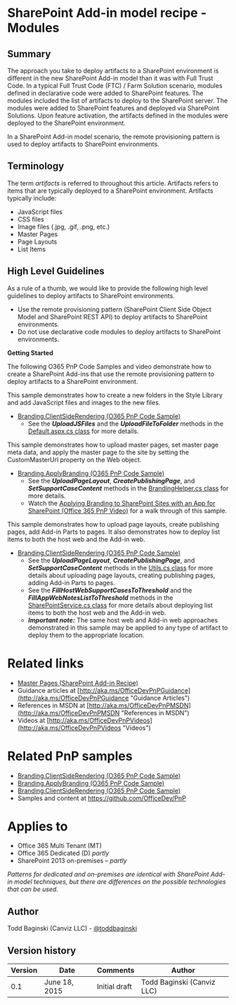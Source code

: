 SharePoint Add-in model recipe - Modules
========================================

Summary
-------

The approach you take to deploy artifacts to a SharePoint environment is different in the new SharePoint Add-in model than it was with Full Trust Code.  In a typical Full Trust Code (FTC) / Farm Solution scenario, modules defined in declarative code were added to SharePoint features.  The modules included the list of artifacts to deploy to the SharePoint server.  The modules were added to SharePoint features and deployed via SharePoint Solutions.  Upon feature activation, the artifacts defined in the modules were deployed to the SharePoint environment.

In a SharePoint Add-in model scenario, the remote provisioning pattern is used to deploy artifacts to SharePoint environments.

Terminology
-----------

The term *artifacts* is referred to throughout this article.  Artifacts refers to items that are typically deployed to a SharePoint environment.  Artifacts typically include:

- JavaScript files
- CSS files
- Image files (.jpg, .gif, .png, etc.)
- Master Pages
- Page Layouts
- List Items

High Level Guidelines
---------------------

As a rule of a thumb, we would like to provide the following high level guidelines to deploy artifacts to SharePoint environments.

- Use the remote provisioning pattern (SharePoint Client Side Object Model and SharePoint REST API) to deploy artifacts to SharePoint environments.
- Do not use declarative code modules to deploy artifacts to SharePoint environments.

**Getting Started**

The following O365 PnP Code Samples and video demonstrate how to create a SharePoint Add-ins that use the remote provisioning pattern to deploy artifacts to a SharePoint environment.

  This sample demonstrates how to create a new folders in the Style Library and add JavaScript files and images to the new files.

- [Branding.ClientSideRendering (O365 PnP Code Sample)](https://github.com/OfficeDev/PnP/tree/master/Samples/Branding.ClientSideRendering)
	+ See the ***UploadJSFiles*** and the ***UploadFileToFolder*** methods in the [Default.aspx.cs class](https://github.com/OfficeDev/PnP/blob/master/Samples/Branding.ClientSideRendering/Branding.ClientSideRenderingWeb/Pages/Default.aspx.cs) for more details.

This sample demonstrates how to upload master pages, set master page meta data, and apply the master page to the site by setting the CustomMasterUrl property on the Web object.

- [Branding.ApplyBranding (O365 PnP Code Sample)](https://github.com/OfficeDev/PnP/tree/master/Samples/Branding.ApplyBranding)
	+ See the ***UploadPageLayout***, ***CreatePublishingPage***, and ***SetSupportCaseContent*** methods in the [BrandingHelper.cs class](https://github.com/OfficeDev/PnP/blob/master/Samples/Branding.ApplyBranding/Branding.ApplyBranding.Console/BrandingHelper.cs) for more details.
	+ Watch the [Applying Branding to SharePoint Sites with an App for SharePoint (Office 365 PnP Video)](https://channel9.msdn.com/Blogs/Office-365-Dev/Applying-Branding-to-SharePoint-Sites-with-an-App-for-SharePoint-Office-365-Developer-Patterns-and-P) for a walk through of this sample.

This sample demonstrates how to upload page layouts, create publishing pages, add Add-in Parts to pages.  It also demonstrates how to deploy list items to both the host web and the Add-in web.

- [Branding.ClientSideRendering (O365 PnP Code Sample)](https://github.com/OfficeDev/PnP/tree/master/Samples/Branding.ClientSideRendering)
	+ See the ***UploadPageLayout***, ***CreatePublishingPage***, and ***SetSupportCaseContent*** methods in the [Utils.cs class](https://github.com/OfficeDev/PnP/blob/master/Samples/Core.DataStorageModels/Core.DataStorageModelsWeb/Util/Util.cs) for more details about uploading page layouts, creating publishing pages, adding Add-in Parts to pages.
	+ See the ***FillHostWebSupportCasesToThreshold*** and the ***FillAppWebNotesListToThreshold*** methods in the [SharePointService.cs class](https://github.com/OfficeDev/PnP/blob/master/Samples/Core.DataStorageModels/Core.DataStorageModelsWeb/Services/SharePointService.cs) for more details about deploying list items to both the host web and the Add-in web.  
	+ ***Important note:*** The same host web and Add-in web approaches demonstrated in this sample may be applied to any type of artifact to deploy them to the appropriate location.
	
Related links
=============

- [Master Pages (SharePoint Add-in Recipe)](https://github.com/OfficeDev/PnP-Guidance/blob/master/articles/SharePoint-Add-In-Recipe-master-pages.md)
- Guidance articles at [http://aka.ms/OfficeDevPnPGuidance](http://aka.ms/OfficeDevPnPGuidance "Guidance Articles")
- References in MSDN at [http://aka.ms/OfficeDevPnPMSDN](http://aka.ms/OfficeDevPnPMSDN "References in MSDN")
- Videos at [http://aka.ms/OfficeDevPnPVideos](http://aka.ms/OfficeDevPnPVideos "Videos")

Related PnP samples
===================

- [Branding.ClientSideRendering (O365 PnP Code Sample)](https://github.com/OfficeDev/PnP/tree/master/Samples/Branding.ClientSideRendering)
- [Branding.ApplyBranding (O365 PnP Code Sample)](https://github.com/OfficeDev/PnP/tree/master/Samples/Branding.ApplyBranding)
- [Branding.ClientSideRendering (O365 PnP Code Sample)](https://github.com/OfficeDev/PnP/tree/master/Samples/Branding.ClientSideRendering)
- Samples and content at https://github.com/OfficeDev/PnP

Applies to
==========
- Office 365 Multi Tenant (MT)
- Office 365 Dedicated (D) *partly*
- SharePoint 2013 on-premises – *partly*

*Patterns for dedicated and on-premises are identical with SharePoint Add-in model techniques, but there are differences on the possible technologies that can be used.*

Author
------
Todd Baginski (Canviz LLC) - [@toddbaginski](https://twitter.com/toddbaginski)

Version history
---------------
Version  | Date | Comments | Author
---------| -----| ---------| ------
0.1  | June 18, 2015 | Initial draft | Todd Baginski (Canviz LLC)